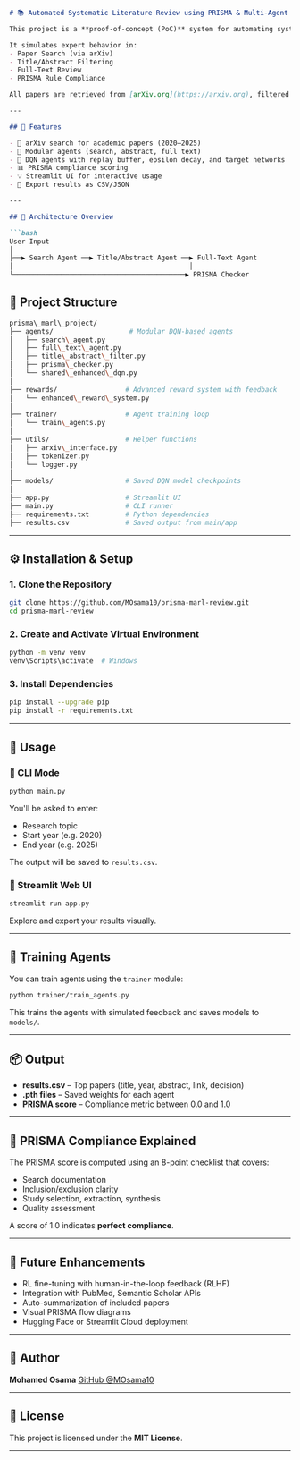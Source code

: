 
```markdown
# 📚 Automated Systematic Literature Review using PRISMA & Multi-Agent Reinforcement Learning

This project is a **proof-of-concept (PoC)** system for automating systematic literature reviews in compliance with the **PRISMA guidelines**, using **Multi-Agent Reinforcement Learning (MARL)** with **Centralized Training and Decentralized Execution (CTDE)**.

It simulates expert behavior in:
- Paper Search (via arXiv)
- Title/Abstract Filtering
- Full-Text Review
- PRISMA Rule Compliance

All papers are retrieved from [arXiv.org](https://arxiv.org), filtered and scored by reinforcement learning agents trained with human feedback and reward shaping.

---

## 🚀 Features

- 🔎 arXiv search for academic papers (2020–2025)
- 🤖 Modular agents (search, abstract, full text)
- 🧠 DQN agents with replay buffer, epsilon decay, and target networks
- 📊 PRISMA compliance scoring
- 💡 Streamlit UI for interactive usage
- 💾 Export results as CSV/JSON

---

## 🧠 Architecture Overview

```bash
User Input
│
├──▶ Search Agent ──▶ Title/Abstract Agent ──▶ Full-Text Agent
│                                            │
└───────────────────────────────────────────▶ PRISMA Checker

````

## 📁 Project Structure

```bash
prisma\_marl\_project/
├── agents/                   # Modular DQN-based agents
│   ├── search\_agent.py
│   ├── full\_text\_agent.py
│   ├── title\_abstract\_filter.py
│   ├── prisma\_checker.py
│   └── shared\_enhanced\_dqn.py
│
├── rewards/                 # Advanced reward system with feedback
│   └── enhanced\_reward\_system.py
│
├── trainer/                 # Agent training loop
│   └── train\_agents.py
│
├── utils/                   # Helper functions
│   ├── arxiv\_interface.py
│   ├── tokenizer.py
│   └── logger.py
│
├── models/                  # Saved DQN model checkpoints
│
├── app.py                   # Streamlit UI
├── main.py                  # CLI runner
├── requirements.txt         # Python dependencies
├── results.csv              # Saved output from main/app

````

---

## ⚙️ Installation & Setup

### 1. Clone the Repository

```bash
git clone https://github.com/MOsama10/prisma-marl-review.git
cd prisma-marl-review
````

### 2. Create and Activate Virtual Environment

```bash
python -m venv venv
venv\Scripts\activate  # Windows
```

### 3. Install Dependencies

```bash
pip install --upgrade pip
pip install -r requirements.txt
```

---

## 🧪 Usage

### 🔹 CLI Mode

```bash
python main.py
```

You'll be asked to enter:

* Research topic
* Start year (e.g. 2020)
* End year (e.g. 2025)

The output will be saved to `results.csv`.

### 🔹 Streamlit Web UI

```bash
streamlit run app.py
```

Explore and export your results visually.

---

## 🎯 Training Agents

You can train agents using the `trainer` module:

```bash
python trainer/train_agents.py
```

This trains the agents with simulated feedback and saves models to `models/`.

---

## 📦 Output

* **results.csv** – Top papers (title, year, abstract, link, decision)
* **.pth files** – Saved weights for each agent
* **PRISMA score** – Compliance metric between 0.0 and 1.0

---

## 📝 PRISMA Compliance Explained

The PRISMA score is computed using an 8-point checklist that covers:

* Search documentation
* Inclusion/exclusion clarity
* Study selection, extraction, synthesis
* Quality assessment

A score of 1.0 indicates **perfect compliance**.

---

## 📌 Future Enhancements

* RL fine-tuning with human-in-the-loop feedback (RLHF)
* Integration with PubMed, Semantic Scholar APIs
* Auto-summarization of included papers
* Visual PRISMA flow diagrams
* Hugging Face or Streamlit Cloud deployment

---

## 👤 Author

**Mohamed Osama**
[GitHub @MOsama10](https://github.com/MOsama10)

---

## 📄 License

This project is licensed under the **MIT License**.

---


